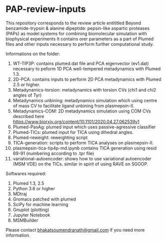 # PAP-review-inputs

This repository corresponds to the review article entititled Beyond benzamide-trypsin & alanine dipeptide: pepsin-like aspartic proteases (PAPs) as model systems for combining biomolecular simulation with biophysical experiments
It contains orer parameters as a part of Plumed files and other inputs necessary to perform further computational  study.

Informations on the folder:

1. WT-TIP3P: contains plumed.dat file and PCA eigenvector (ev1.dat) necessary to peform 1D PCA well-tempered metadynamics with Plumed 1.3. 
2. 2D-PCA: contains inputs to perform 2D PCA metadynamics with Plumed 2.5 or higher.
3. Metadynamics-torsion: metadynamics with torsion CVs (chi1 and chi2 angles of Tyr)
4. Metadynamics unbining: metadynamics simulation which using centre of mass CV to facilitate ligand unbining from plasmepsin-II.
5. Metadynamics-COM: 2D metadynamics simulation using COM CVs described here https://www.biorxiv.org/content/10.1101/2020.04.27.062539v1 
6. Plumed-PasAg: plumed input which uses passive-agressive classifier
7. Plumed-TICs: plumed input for TICA using dihedral angles.
8. Plumed-reweight: reweighting script
9. TICA-generation: scripts to perform TICA analyses on plasmepsin-II.
10. plasmepsin-tica-tip4p-md.ipynb contains TICA generation using resid 69-91 (numbering according to .tpr file)
11. variational-autoencoder: shows how to use variational autoencoder (MSM VDE) on the TICs. similar in spirit of using RAVE on SGOOP.

Softwares required:
1. Plumed 1.3, 2.5 
2. Python 3.6 or higher
3. MDtraj
4. Gromacs patched with plumed
5. SciPy for machine learning
6. Gnuplot (plotting)
7. Jupyter Notebook
8. MSMBuilder

Please contact bhakatsoumendranath@gmail.com if you need more information.
